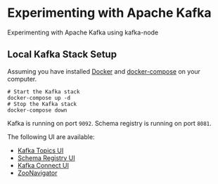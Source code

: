 # Experimenting with Apache Kafka
Experimenting with Apache Kafka using kafka-node

## Local Kafka Stack Setup

Assuming you have installed [Docker](https://www.docker.com/) and [docker-compose](https://docs.docker.com/compose/) on your computer.

```shell
# Start the Kafka stack
docker-compose up -d
# Stop the Kafka stack
docker-compose down
```

Kafka is running on port `9092`.
Schema registry is running on port `8081`.

The following UI are available:

* [Kafka Topics UI](http://localhost:8000)
* [Schema Registry UI](http://localhost:8001)
* [Kafka Connect UI](http://localhost:8003)
* [ZooNavigator](http://localhost:8004)





